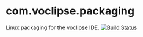 com.voclipse.packaging
======================

Linux packaging for the [voclipse](http://voclipse.com) IDE. [![Build Status](https://build.vogella.com/ci/view/voclipse/job/C-MASTER-com.voclipse.packaging/badge/icon)](https://build.vogella.com/ci/view/voclipse/job/C-MASTER-com.voclipse.packaging/)
